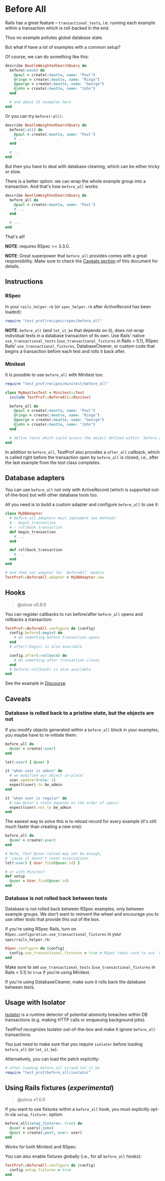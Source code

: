 # Before All

Rails has a great feature – `transactional_tests`, i.e. running each example within a transaction which is roll-backed in the end.

Thus no example pollutes global database state.

But what if have a lot of examples with a common setup?

Of course, we can do something like this:

```ruby
describe BeatleWeightedSearchQuery do
  before(:each) do
    @paul = create(:beatle, name: "Paul")
    @ringo = create(:beatle, name: "Ringo")
    @george = create(:beatle, name: "George")
    @john = create(:beatle, name: "John")
  end

  # and about 15 examples here
end
```

Or you can try `before(:all)`:

```ruby
describe BeatleWeightedSearchQuery do
  before(:all) do
    @paul = create(:beatle, name: "Paul")
    # ...
  end

  # ...
end
```

But then you have to deal with database cleaning, which can be either tricky or slow.

There is a better option: we can wrap the whole example group into a transaction.
And that's how `before_all` works:

```ruby
describe BeatleWeightedSearchQuery do
  before_all do
    @paul = create(:beatle, name: "Paul")
    # ...
  end

  # ...
end
```

That's all!

**NOTE**: requires RSpec >= 3.3.0.

**NOTE**: Great superpower that `before_all` provides comes with a great responsibility.
Make sure to check the [Caveats section](#caveats) of this document for details.

## Instructions

### RSpec

In your `rails_helper.rb` (or `spec_helper.rb` after *ActiveRecord* has been loaded):

```ruby
require "test_prof/recipes/rspec/before_all"
```

**NOTE**: `before_all` (and `let_it_be` that depends on it), does not wrap individual
tests in a database transaction of its own. Use Rails' native `use_transactional_tests`
(`use_transactional_fixtures` in Rails < 5.1), RSpec Rails' `use_transactional_fixtures`,
DatabaseCleaner, or custom code that begins a transaction before each test and rolls it
back after.

### Minitest

It is possible to use `before_all` with Minitest too:

```ruby
require "test_prof/recipes/minitest/before_all"

class MyBeatlesTest < Minitest::Test
  include TestProf::BeforeAll::Minitest

  before_all do
    @paul = create(:beatle, name: "Paul")
    @ringo = create(:beatle, name: "Ringo")
    @george = create(:beatle, name: "George")
    @john = create(:beatle, name: "John")
  end

  # define tests which could access the object defined within `before_all`
end
```

In addition to `before_all`, TestProf also provides a `after_all` callback, which is called right before the transaction open by `before_all` is closed, i.e., after the last example from the test class completes.

## Database adapters

You can use `before_all` not only with ActiveRecord (which is supported out-of-the-box) but with other database tools too.

All you need is to build a custom adapter and configure `before_all` to use it:

```ruby
class MyDBAdapter
  # before_all adapters must implement two methods:
  # - begin_transaction
  # - rollback_transaction
  def begin_transaction
    # ...
  end

  def rollback_transaction
    # ...
  end
end

# And then set adapter for `BeforeAll` module
TestProf::BeforeAll.adapter = MyDBAdapter.new
```

## Hooks

> @since v0.9.0

You can register callbacks to run before/after `before_all` opens and rollbacks a transaction:

```ruby
TestProf::BeforeAll.configure do |config|
  config.before(:begin) do
    # do something before transaction opens
  end
  # after(:begin) is also available

  config.after(:rollback) do
    # do something after transaction closes
  end
  # before(:rollback) is also available
end
```

See the example in [Discourse](https://github.com/discourse/discourse/blob/4a1755b78092d198680c2fe8f402f236f476e132/spec/rails_helper.rb#L81-L141).

## Caveats

### Database is rolled back to a pristine state, but the objects are not

If you modify objects generated within a `before_all` block in your examples, you maybe have to re-initiate them:

```ruby
before_all do
  @user = create(:user)
end

let(:user) { @user }

it "when user is admin" do
  # we modified our object in-place!
  user.update!(role: 1)
  expect(user).to be_admin
end

it "when user is regular" do
  # now @user's state depends on the order of specs!
  expect(user).not_to be_admin
end
```

The easiest way to solve this is to reload record for every example (it's still much faster than creating a new one):

```ruby
before_all do
  @user = create(:user)
end

# Note, that @user.reload may not be enough,
# 'cause it doesn't reset associations
let(:user) { User.find(@user.id) }

# or with Minitest
def setup
  @user = User.find(@user.id)
end
```

### Database is not rolled back between tests

Database is not rolled back between RSpec examples, only between example groups.
We don't want to reinvent the wheel and encourage you to use other tools that
provide this out of the box.

If you're using RSpec Rails, turn on `RSpec.configuration.use_transactional_fixtures` in your `spec/rails_helper.rb`:

```ruby
RSpec.configure do |config|
  config.use_transactional_fixtures = true # RSpec takes care to use `use_transactional_tests` or `use_transactional_fixtures` depending on the Rails version used
end
```

Make sure to set `use_transactional_tests` (`use_transactional_fixtures` in Rails < 5.1) to `true` if you're using Minitest.

If you're using DatabaseCleaner, make sure it rolls back the database between tests.

## Usage with Isolator

[Isolator](https://github.com/palkan/isolator) is a runtime detector of potential atomicity breaches within DB transactions (e.g. making HTTP calls or enqueuing background jobs).

TestProf recognizes Isolator out-of-the-box and make it ignore `before_all` transactions.

You just need to make sure that you require `isolator` before loading `before_all` (or `let_it_be`).

Alternatively, you can load the patch explicitly:

```ruby
# after loading before_all or/and let_it_be
require "test_prof/before_all/isolator"
```

## Using Rails fixtures (_experimental_)

> @since v1.0.0

If you want to use fixtures within a `before_all` hook, you must explicitly opt-in via `setup_fixture:` option:

```ruby
before_all(setup_fixtures: true) do
  @user = users(:john)
  @post = create(:post, user: user)
end
```

Works for both Minitest and RSpec.

You can also enable fixtures globally (i.e., for all `before_all` hooks):

```ruby
TestProf::BeforeAll.configure do |config|
  config.setup_fixtures = true
end
```

